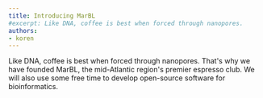 ```yaml
---
title: Introducing MarBL
#excerpt: Like DNA, coffee is best when forced through nanopores.
authors:
- koren
---
```


Like DNA, coffee is best when forced through nanopores. That's why we have
founded MarBL, the mid-Atlantic region's premier espresso club. We will also
use some free time to develop open-source software for bioinformatics.
